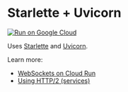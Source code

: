 # Starlette + Uvicorn

[![Run on Google Cloud](https://deploy.cloud.run/button.svg)](https://deploy.cloud.run)

Uses [Starlette](https://github.com/encode/starlette) and [Uvicorn](https://www.uvicorn.org/).

Learn more:
* [WebSockets on Cloud Run](https://cloud.google.com/run/docs/triggering/websockets?hl=en)
* [Using HTTP/2 (services)](https://cloud.google.com/run/docs/configuring/http2?hl=en)
